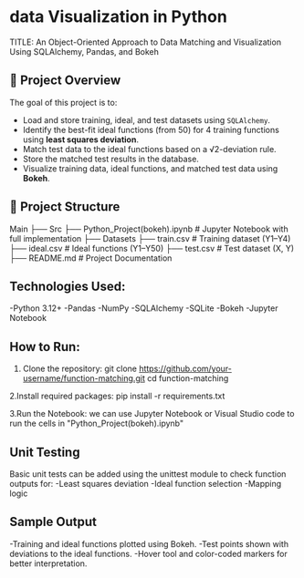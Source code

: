 # data Visualization in Python
TITLE: An Object-Oriented Approach to Data Matching and Visualization Using SQLAlchemy, Pandas, and Bokeh

## 🚀 Project Overview

The goal of this project is to:
- Load and store training, ideal, and test datasets using `SQLAlchemy`.
- Identify the best-fit ideal functions (from 50) for 4 training functions using **least squares deviation**.
- Match test data to the ideal functions based on a √2-deviation rule.
- Store the matched test results in the database.
- Visualize training data, ideal functions, and matched test data using **Bokeh**.

## 📁 Project Structure

Main
  ├── Src
      ├── Python_Project(bokeh).ipynb    # Jupyter Notebook with full implementation 
  ├── Datasets 
      ├── train.csv                      # Training dataset (Y1–Y4)
      ├── ideal.csv                      # Ideal functions (Y1–Y50)
      ├── test.csv                       # Test dataset (X, Y)
  ├── README.md                          # Project Documentation


## Technologies Used:
  -Python 3.12+
  -Pandas
  -NumPy
  -SQLAlchemy
  -SQLite
  -Bokeh
  -Jupyter Notebook

## How to Run:
1. Clone the repository:
   git clone https://github.com/your-username/function-matching.git
   cd function-matching

2.Install required packages:
   pip install -r requirements.txt

3.Run the Notebook:
   we can use Jupyter Notebook or Visual Studio code to run the cells in "Python_Project(bokeh).ipynb"
   
## Unit Testing
Basic unit tests can be added using the unittest module to check function outputs for:
  -Least squares deviation
  -Ideal function selection
  -Mapping logic
  
## Sample Output
  -Training and ideal functions plotted using Bokeh.
  -Test points shown with deviations to the ideal functions.
  -Hover tool and color-coded markers for better interpretation.
